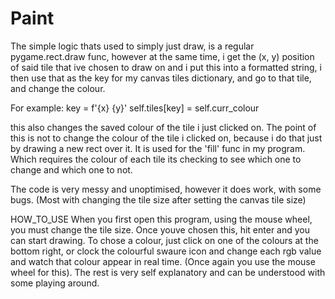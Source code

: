 # Paint

The simple logic thats used to simply just draw, is a regular pygame.rect.draw func, however at the same time, i get the (x, y) position of said tile that ive chosen to 
draw on and i put this into a formatted string, i then use that as the key for my canvas tiles dictionary, and go to that tile, and change the colour. 

For example:
key = f'{x} {y}'
self.tiles[key] = self.curr_colour

this also changes the saved colour of the tile i just clicked on. The point of this is not to change the colour of the tile i clicked on, because i do that just by
drawing a new rect over it. It is used for the 'fill' func in my program. Which requires the colour of each tile its checking to see which one to change and which 
one to not.

The code is very messy and unoptimised, however it does work, with some bugs. (Most with changing the tile size after setting the canvas tile size)

HOW_TO_USE
When you first open this program, using the mouse wheel, you must change the tile size. Once youve chosen this, hit enter and you can start drawing. To chose a colour,
just click on one of the colours at the bottom right, or clock the colourful swaure icon and change each rgb value and watch that colour appear in real time. (Once again
you use the mouse wheel for this). The rest is very self explanatory and can be understood with some playing around.
